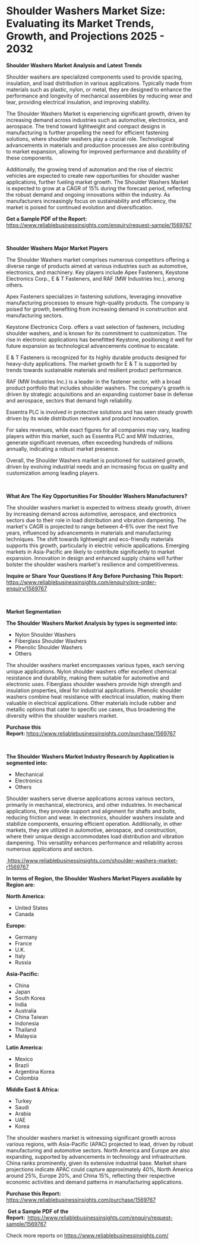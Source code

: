 <p><h1>Shoulder Washers Market Size: Evaluating its Market Trends, Growth, and Projections 2025 - 2032</h1></p><p><strong>Shoulder Washers Market Analysis and Latest Trends</strong></p>
<p><p>Shoulder washers are specialized components used to provide spacing, insulation, and load distribution in various applications. Typically made from materials such as plastic, nylon, or metal, they are designed to enhance the performance and longevity of mechanical assemblies by reducing wear and tear, providing electrical insulation, and improving stability.</p><p>The Shoulder Washers Market is experiencing significant growth, driven by increasing demand across industries such as automotive, electronics, and aerospace. The trend toward lightweight and compact designs in manufacturing is further propelling the need for efficient fastening solutions, where shoulder washers play a crucial role. Technological advancements in materials and production processes are also contributing to market expansion, allowing for improved performance and durability of these components.</p><p>Additionally, the growing trend of automation and the rise of electric vehicles are expected to create new opportunities for shoulder washer applications, further fueling market growth. The Shoulder Washers Market is expected to grow at a CAGR of 15% during the forecast period, reflecting the robust demand and ongoing innovations within the industry. As manufacturers increasingly focus on sustainability and efficiency, the market is poised for continued evolution and diversification.</p></p>
<p><strong>Get a Sample PDF of the Report:&nbsp;</strong> <a href="https://www.reliablebusinessinsights.com/enquiry/request-sample/1569767?utm_campaign=2274&utm_medium=2&utm_source=Github&utm_content=ia&utm_term=25032025&utm_id=shoulder-washers">https://www.reliablebusinessinsights.com/enquiry/request-sample/1569767</a></p>
<p>&nbsp;</p>
<p><strong>Shoulder Washers Major Market Players</strong></p>
<p><p>The Shoulder Washers market comprises numerous competitors offering a diverse range of products aimed at various industries such as automotive, electronics, and machinery. Key players include Apex Fasteners, Keystone Electronics Corp., E & T Fasteners, and RAF (MW Industries Inc.), among others. </p><p>Apex Fasteners specializes in fastening solutions, leveraging innovative manufacturing processes to ensure high-quality products. The company is poised for growth, benefiting from increasing demand in construction and manufacturing sectors. </p><p>Keystone Electronics Corp. offers a vast selection of fasteners, including shoulder washers, and is known for its commitment to customization. The rise in electronic applications has benefitted Keystone, positioning it well for future expansion as technological advancements continue to escalate.</p><p>E & T Fasteners is recognized for its highly durable products designed for heavy-duty applications. The market growth for E & T is supported by trends towards sustainable materials and resilient product performance.</p><p>RAF (MW Industries Inc.) is a leader in the fastener sector, with a broad product portfolio that includes shoulder washers. The company's growth is driven by strategic acquisitions and an expanding customer base in defense and aerospace, sectors that demand high reliability.</p><p>Essentra PLC is involved in protective solutions and has seen steady growth driven by its wide distribution network and product innovation. </p><p>For sales revenues, while exact figures for all companies may vary, leading players within this market, such as Essentra PLC and MW Industries, generate significant revenues, often exceeding hundreds of millions annually, indicating a robust market presence.</p><p>Overall, the Shoulder Washers market is positioned for sustained growth, driven by evolving industrial needs and an increasing focus on quality and customization among leading players.</p></p>
<p>&nbsp;</p>
<p><strong>What Are The Key Opportunities For Shoulder Washers Manufacturers?</strong></p>
<p><p>The shoulder washers market is expected to witness steady growth, driven by increasing demand across automotive, aerospace, and electronics sectors due to their role in load distribution and vibration dampening. The market's CAGR is projected to range between 4–6% over the next five years, influenced by advancements in materials and manufacturing techniques. The shift towards lightweight and eco-friendly materials supports this growth, particularly in electric vehicle applications. Emerging markets in Asia-Pacific are likely to contribute significantly to market expansion. Innovation in design and enhanced supply chains will further bolster the shoulder washers market's resilience and competitiveness.</p></p>
<p><strong>Inquire or Share Your Questions If Any Before Purchasing This Report:</strong> <a href="https://www.reliablebusinessinsights.com/enquiry/pre-order-enquiry/1569767?utm_campaign=2274&utm_medium=2&utm_source=Github&utm_content=ia&utm_term=25032025&utm_id=shoulder-washers">https://www.reliablebusinessinsights.com/enquiry/pre-order-enquiry/1569767</a></p>
<p>&nbsp;</p>
<p><strong>Market Segmentation</strong></p>
<p><strong>The Shoulder Washers Market Analysis by types is segmented into:</strong></p>
<p><ul><li>Nylon Shoulder Washers</li><li>Fiberglass Shoulder Washers</li><li>Phenolic Shoulder Washers</li><li>Others</li></ul></p>
<p><p>The shoulder washers market encompasses various types, each serving unique applications. Nylon shoulder washers offer excellent chemical resistance and durability, making them suitable for automotive and electronic uses. Fiberglass shoulder washers provide high strength and insulation properties, ideal for industrial applications. Phenolic shoulder washers combine heat resistance with electrical insulation, making them valuable in electrical applications. Other materials include rubber and metallic options that cater to specific use cases, thus broadening the diversity within the shoulder washers market.</p></p>
<p><strong>Purchase this Report:&nbsp;</strong><a href="https://www.reliablebusinessinsights.com/purchase/1569767?utm_campaign=2274&utm_medium=2&utm_source=Github&utm_content=ia&utm_term=25032025&utm_id=shoulder-washers">https://www.reliablebusinessinsights.com/purchase/1569767</a></p>
<p>&nbsp;</p>
<p><strong>The Shoulder Washers Market Industry Research by Application is segmented into:</strong></p>
<p><ul><li>Mechanical</li><li>Electronics</li><li>Others</li></ul></p>
<p><p>Shoulder washers serve diverse applications across various sectors, primarily in mechanical, electronics, and other industries. In mechanical applications, they provide support and alignment for shafts and bolts, reducing friction and wear. In electronics, shoulder washers insulate and stabilize components, ensuring efficient operation. Additionally, in other markets, they are utilized in automotive, aerospace, and construction, where their unique design accommodates load distribution and vibration dampening. This versatility enhances performance and reliability across numerous applications and sectors.</p></p>
<p><a href="https://www.reliablebusinessinsights.com/shoulder-washers-market-r1569767?utm_campaign=2274&utm_medium=2&utm_source=Github&utm_content=ia&utm_term=25032025&utm_id=shoulder-washers">&nbsp;https://www.reliablebusinessinsights.com/shoulder-washers-market-r1569767</a></p>
<p><strong>In terms of Region, the Shoulder Washers Market Players available by Region are:</strong></p>
<p>
    <p> <strong> North America: </strong>
        <ul>
            <li>United States</li>
            <li>Canada</li>
        </ul>
        </p> 
    <p> <strong> Europe: </strong>
        <ul>
            <li>Germany</li>
            <li>France</li>
            <li>U.K.</li>
            <li>Italy</li>
            <li>Russia</li>
        </ul>
        </p> 
    <p> <strong> Asia-Pacific: </strong>
        <ul>
            <li>China</li>
            <li>Japan</li>
            <li>South Korea</li>
            <li>India</li>
            <li>Australia</li>
            <li>China Taiwan</li>
            <li>Indonesia</li>
            <li>Thailand</li>
            <li>Malaysia</li>
        </ul>
        </p> 
    <p> <strong> Latin America: </strong>
        <ul>
            <li>Mexico</li>
            <li>Brazil</li>
            <li>Argentina Korea</li>
            <li>Colombia</li>
        </ul>
        </p> 
    <p> <strong> Middle East & Africa: </strong>
        <ul>
            <li>Turkey</li>
            <li>Saudi</li>
            <li>Arabia</li>
            <li>UAE</li>
            <li>Korea</li>
        </ul>
    </p>
    </p>
<p><p>The shoulder washers market is witnessing significant growth across various regions, with Asia-Pacific (APAC) projected to lead, driven by robust manufacturing and automotive sectors. North America and Europe are also expanding, supported by advancements in technology and infrastructure. China ranks prominently, given its extensive industrial base. Market share projections indicate APAC could capture approximately 40%, North America around 25%, Europe 20%, and China 15%, reflecting their respective economic activities and demand patterns in manufacturing applications.</p></p>
<p><strong>Purchase this Report: </strong><a href="https://www.reliablebusinessinsights.com/purchase/1569767?utm_campaign=2274&utm_medium=2&utm_source=Github&utm_content=ia&utm_term=25032025&utm_id=shoulder-washers">https://www.reliablebusinessinsights.com/purchase/1569767</a></p>
<p>&nbsp;<strong>Get a Sample PDF of the Report:&nbsp;&nbsp;</strong><a href="https://www.reliablebusinessinsights.com/enquiry/request-sample/1569767?utm_campaign=2274&utm_medium=2&utm_source=Github&utm_content=ia&utm_term=25032025&utm_id=shoulder-washers">https://www.reliablebusinessinsights.com/enquiry/request-sample/1569767</a></p>
<p><strong></strong></p>
<p>Check more reports on <a href="https://www.reliablebusinessinsights.com/?utm_campaign=2274&utm_medium=2&utm_source=Github&utm_content=ia&utm_term=25032025&utm_id=shoulder-washers">https://www.reliablebusinessinsights.com/</a></p>